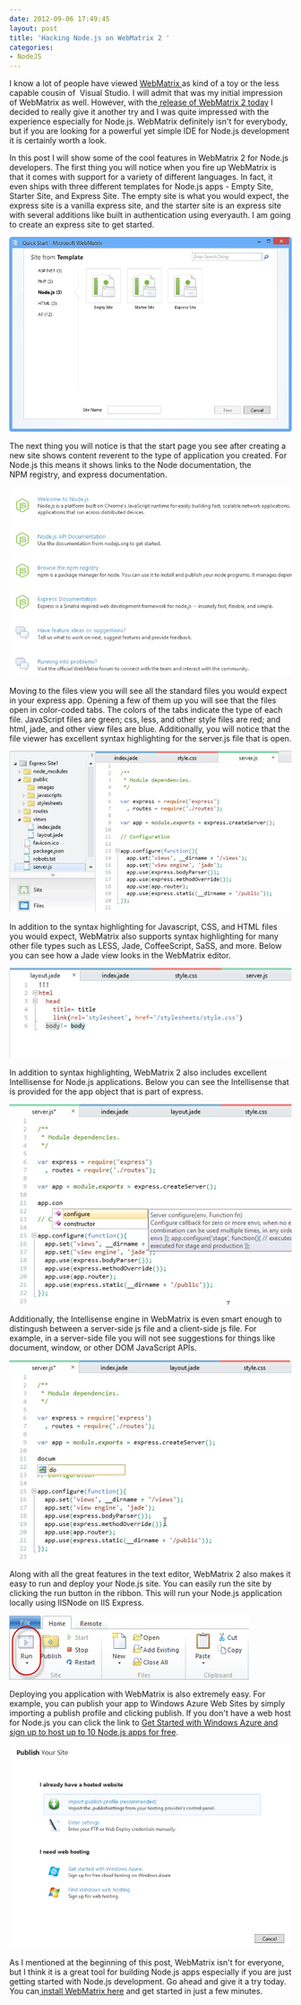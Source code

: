 ```yaml
---
date: 2012-09-06 17:49:45
layout: post
title: 'Hacking Node.js on WebMatrix 2 '
categories:
- NodeJS
---
```


I know a lot of people have viewed [WebMatrix ](http://www.microsoft.com/web/webmatrix/)as kind of a toy or the less capable cousin of  Visual Studio. I will admit that was my initial impression of WebMatrix as well. However, with the[ release of WebMatrix 2 today](http://blogs.msdn.com/b/windowsazure/archive/2012/09/06/webmatrix-2-is-released-new-windows-azure-features.aspx) I decided to really give it another try and I was quite impressed with the experience especially for Node.js. WebMatrix definitely isn't for everybody, but if you are looking for a powerful yet simple IDE for Node.js development it is certainly worth a look.

In this post I will show some of the cool features in WebMatrix 2 for Node.js developers. The first thing you will notice when you fire up WebMatrix is that it comes with support for a variety of different languages. In fact, it even ships with three different templates for Node.js apps - Empty Site, Starter Site, and Express Site. The empty site is what you would expect, the express site is a vanilla express site, and the starter site is an express site with several additions like built in authentication using everyauth. I am going to create an express site to get started.

[![](/images/2012/09/webmatrix-templates.png)](/images/2012/09/webmatrix-templates.png)

The next thing you will notice is that the start page you see after creating a new site shows content reverent to the type of application you created. For Node.js this means it shows links to the Node documentation, the NPM registry, and express documentation.

[![](/images/2012/09/node-start.png)](/images/2012/09/node-start.png)

Moving to the files view you will see all the standard files you would expect in your express app. Opening a few of them up you will see that the files open in color-coded tabs. The colors of the tabs indicate the type of each file. JavaScript files are green; css, less, and other style files are red; and html, jade, and other view files are blue. Additionally, you will notice that the file viewer has excellent syntax highlighting for the server.js file that is open.

[![](/images/2012/09/files-serverjs.png)](/images/2012/09/files-serverjs.png)

In addition to the syntax highlighting for Javascript, CSS, and HTML files you would expect, WebMatrix also supports syntax highlighting for many other file types such as LESS, Jade, CoffeeScript, SaSS, and more. Below you can see how a Jade view looks in the WebMatrix editor.

[![](/images/2012/09/jade-syntaxhighlighting.png)](/images/2012/09/jade-syntaxhighlighting.png)

In addition to syntax highlighting, WebMatrix 2 also includes excellent Intellisense for Node.js applications. Below you can see the Intellisense that is provided for the app object that is part of express.

[![](/images/2012/09/intellisense0.png)](/images/2012/09/intellisense0.png)

Additionally, the Intellisense engine in WebMatrix is even smart enough to distingush between a server-side js file and a client-side js file. For example, in a server-side file you will not see suggestions for things like document, window, or other DOM JavaScript APIs.

[![](/images/2012/09/intellisense1.png)](/images/2012/09/intellisense1.png)

Along with all the great features in the text editor, WebMatrix 2 also makes it easy to run and deploy your Node.js site. You can easily run the site by clicking the run button in the ribbon. This will run your Node.js application locally using IISNode on IIS Express.

[![](/images/2012/09/run.png)](/images/2012/09/run.png)

Deploying you application with WebMatrix is also extremely easy. For example, you can publish your app to Windows Azure Web Sites by simply importing a publish profile and clicking publish. If you don't have a web host for Node.js you can click the link to [Get Started with Windows Azure and sign up to host up to 10 Node.js apps for free](http://www.windowsazure.com/en-us/pricing/free-trial/).

[![](/images/2012/09/webmatrix-publish.png)](/images/2012/09/webmatrix-publish.png)

As I mentioned at the beginning of this post, WebMatrix isn't for everyone, but I think it is a great tool for building Node.js apps especially if you are just getting started with Node.js development. Go ahead and give it a try today. You can[ install WebMatrix here](http://go.microsoft.com/?linkid=9809776) and get started in just a few minutes.

